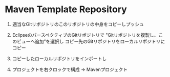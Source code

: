 # Maven Template Repository

1. 適当なGitリポジトリのこのリポジトリの中身をコピーしプッシュ

2. EclipseのパースペクティブのGitリポジトリで
   "Gitリポジトリを複製し、このビューへ追加”を選択し
   コピー先のGitリポジトリをローカルリポジトリにコピー
   
3. コピーしたローカルリポジトリをインポートし

4. プロジェクトを右クロックで構成 -> Mavenプロジェクト

